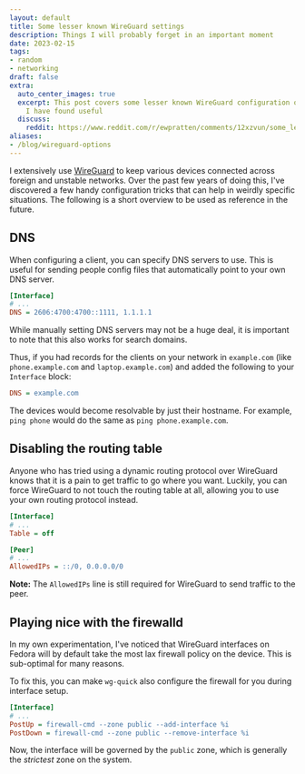 ```yaml
---
layout: default
title: Some lesser known WireGuard settings
description: Things I will probably forget in an important moment
date: 2023-02-15
tags:
- random
- networking
draft: false
extra:
  auto_center_images: true
  excerpt: This post covers some lesser known WireGuard configuration options that
    I have found useful
  discuss:
    reddit: https://www.reddit.com/r/ewpratten/comments/12xzvun/some_lesser_known_wireguard_settings/
aliases:
- /blog/wireguard-options
---
```


I extensively use [WireGuard](https://www.wireguard.com/) to keep various devices connected across foreign and unstable networks. Over the past few years of doing this, I've discovered a few handy configuration tricks that can help in weirdly specific situations. The following is a short overview to be used as reference in the future.

## DNS

When configuring a client, you can specify DNS servers to use. This is useful for sending people config files that automatically point to your own DNS server.

```ini
[Interface]
# ...
DNS = 2606:4700:4700::1111, 1.1.1.1
```

While manually setting DNS servers may not be a huge deal, it is important to note that this also works for search domains.

Thus, if you had records for the clients on your network in `example.com` (like `phone.example.com` and `laptop.example.com`) and added the following to your `Interface` block:

```ini
DNS = example.com
```

The devices would become resolvable by just their hostname. For example, `ping phone` would do the same as `ping phone.example.com`.

## Disabling the routing table

Anyone who has tried using a dynamic routing protocol over WireGuard knows that it is a pain to get traffic to go where you want. Luckily, you can force WireGuard to not touch the routing table at all, allowing you to use your own routing protocol instead.

```ini
[Interface]
# ...
Table = off

[Peer]
# ...
AllowedIPs = ::/0, 0.0.0.0/0
```

**Note:** The `AllowedIPs` line is still required for WireGuard to send traffic to the peer.

## Playing nice with the firewalld

In my own experimentation, I've noticed that WireGuard interfaces on Fedora will by default take the most lax firewall policy on the device. This is sub-optimal for many reasons.

To fix this, you can make `wg-quick` also configure the firewall for you during interface setup.

```ini
[Interface]
# ...
PostUp = firewall-cmd --zone public --add-interface %i
PostDown = firewall-cmd --zone public --remove-interface %i
```

Now, the interface will be governed by the `public` zone, which is generally the *strictest* zone on the system.
